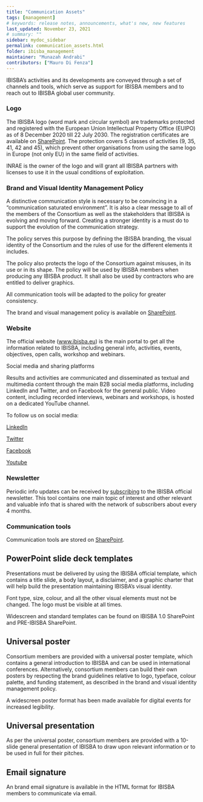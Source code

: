 ```yaml
---
title: "Communication Assets"
tags: [management]
# keywords: release notes, announcements, what's new, new features
last_updated: November 23, 2021
# summary: ""
sidebar: mydoc_sidebar
permalink: communication_assets.html
folder: ibisba_management
maintainer: "Munazah Andrabi"
contributors: ["Mauro Di Fenza"] 
---
```



IBISBA’s activities and its developments are conveyed through a set of channels and tools, which serve as support for IBISBA members and to reach out to IBISBA global user community.

### Logo

The IBISBA logo (word mark and circular symbol) are trademarks protected and registered with the European Union Intellectual Property Office (EUIPO) as of 8 December 2020 till 22 July 2030. The registration certificates are available on [SharePoint](https://idp.inra.fr/cas/login?service=https%3A%2F%2Fidp.inra.fr%2Fidp%2FAuthn%2FRemoteUser). The protection covers 5 classes of activities (9, 35, 41, 42 and 45), which prevent other organisations from using the same logo in Europe (not only EU) in the same field of activities.

INRAE is the owner of the logo and will grant all IBISBA partners with licenses to use it in the usual conditions of exploitation.

### Brand and Visual Identity Management Policy

A distinctive communication style is necessary to be convincing in a “communication saturated environment”. It is also a clear message to all of the members of the Consortium as well as the stakeholders that IBISBA is evolving and moving forward. Creating a stronger identity is a must do to support the evolution of the communication strategy. 

The policy serves this purpose by defining the IBISBA branding, the visual identity of the Consortium and the rules of use for the different elements it includes. 

The policy also protects the logo of the Consortium against misuses, in its use or in its shape. The policy will be used by IBISBA members when producing any IBISBA product. It shall also be used by contractors who are entitled to deliver graphics.

All communication tools will be adapted to the policy for greater consistency.

The brand and visual management policy is available on [SharePoint](https://idp.inra.fr/cas/loginservice=https%3A%2F%2Fidp.inra.fr%2Fidp%2FAuthn%2FRemoteUser).

### Website

The official website (www.ibisba.eu) is the main portal to get all the information related to IBISBA, including general info, activities, events, objectives, open calls, workshop and webinars.

Social media and sharing platforms

Results and activities are communicated and disseminated as textual and multimedia content through the main B2B social media platforms, including LinkedIn and Twitter, and on Facebook for the general public. Video content, including recorded interviews, webinars and workshops, is hosted on a dedicated YouTube channel.

To follow us on social media:

[LinkedIn](https://www.linkedin.com/company/ibisba/)

[Twitter](https://twitter.com/ibisba_biotech)

[Facebook](https://www.facebook.com/ibisbaBiotech)

[Youtube](https://www.youtube.com/channel/UC1Ldlo0spPVFPSL1_ZCO1Kg)



### Newsletter

Periodic info updates can be received by [subscribing](https://www.ibisba.eu/News-and-Events/Subscribe-to-our-newsletter) to the IBISBA official newsletter. This tool contains one main topic of interest and other relevant and valuable info that is shared with the network of subscribers about every 4 months.


### Communication tools

Communication tools are stored on [SharePoint]((https://idp.inra.fr/cas/login?service=https%3A%2F%2Fidp.inra.fr%2Fidp%2FAuthn%2FRemoteUser)).

## PowerPoint slide deck templates

Presentations must be delivered by using the IBISBA official template, which contains a title slide, a body layout, a disclaimer, and a graphic charter that will help build the presentation maintaining IBISBA’s visual identity.

Font type, size, colour, and all the other visual elements must not be changed. The logo must be visible at all times.

Widescreen and standard templates can be found on IBISBA 1.0 SharePoint and PRE-IBISBA SharePoint.

## Universal poster

Consortium members are provided with a universal poster template, which contains a general introduction to IBISBA and can be used in international conferences. Alternatively, consortium members can build their own posters by respecting the brand guidelines relative to logo, typeface, colour palette, and funding statement, as described in the brand and visual identity management policy.

A widescreen poster format has been made available for digital events for increased legibility.

## Universal presentation

As per the universal poster, consortium members are provided with a 10-slide general presentation of IBISBA to draw upon relevant information or to be used in full for their pitches.

## Email signature

An brand email signature is available in the HTML format for IBISBA members to communicate via email.

